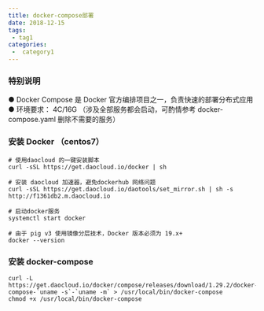 ```yaml
---
title: docker-compose部署
date: 2018-12-15
tags:
 - tag1
categories:
 -  category1
---
```


### 特别说明
● Docker Compose 是 Docker 官方编排项目之一，负责快速的部署分布式应用
● 环境要求： 4C/16G （涉及全部服务都会启动，可酌情参考 docker-compose.yaml 删除不需要的服务）
### 安装 Docker （centos7）
```shell
# 使用daocloud 的一键安装脚本
curl -sSL https://get.daocloud.io/docker | sh

# 安装 daocloud 加速器，避免dockerhub 网络问题
curl -sSL https://get.daocloud.io/daotools/set_mirror.sh | sh -s http://f1361db2.m.daocloud.io

# 启动docker服务
systemctl start docker

# 由于 pig v3 使用镜像分层技术，Docker 版本必须为 19.x+
docker --version
```

### 安装 docker-compose
```shell
curl -L https://get.daocloud.io/docker/compose/releases/download/1.29.2/docker-compose-`uname -s`-`uname -m` > /usr/local/bin/docker-compose
chmod +x /usr/local/bin/docker-compose
```